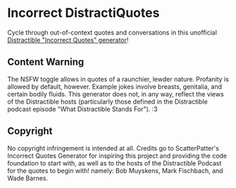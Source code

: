 # Incorrect DistractiQuotes
Cycle through out-of-context quotes and conversations in this unofficial [Distractible "Incorrect Quotes" generator](https://thethirdremegio.github.io/Incorrect-DistractiQuotes/)!

## Content Warning
The NSFW toggle allows in quotes of a raunchier, lewder nature. Profanity is allowed by default, however.
Example jokes involve breasts, genitalia, and certain bodily fluids.
This generator does not, in any way, reflect the views of the Distractible hosts (particularly those defined in the Distractible podcast episode "What Distractible Stands For"). :3

## Copyright
No copyright infringement is intended at all. Credits go to ScatterPatter's Incorrect Quotes Generator for inspiring this project and providing the code foundation to start with, as well as to the hosts of the Distractible Podcast for the quotes to begin with! namely: Bob Muyskens, Mark Fischbach, and Wade Barnes.
